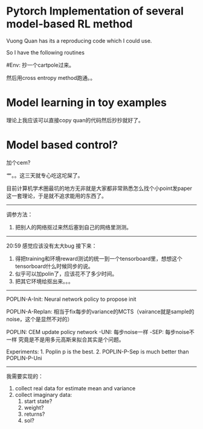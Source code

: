 # Pytorch Implementation of several model-based RL method

Vuong Quan has its a reproducing code which I could use.

So I have the following routines

#Env:
抄一个cartpole过来。

然后用cross entropy method跑通。。

# Model learning in toy examples
理论上我应该可以直接copy quan的代码然后抄抄就好了。

# Model based control?
加个cem?

艹。。这三天就专心吃这坨屎了。

目前计算机学术圈最坑的地方无非就是大家都非常熟悉怎么找个小point发paper这一套理论，于是就不追求能用的东西了。

---

调参方法：
1. 把别人的网络抠过来然后塞到自己的网络里测测。

---

20:59 感觉应该没有太大bug
接下来：
1. 得把training和环境reward测试的统一到一个tensorboard里，想想这个tensorboard什么时候同步的说。
2. 似乎可以加polin了，应该花不了多少时间。
3. 把其它环境给抠出来。。。

---

POPLIN-A-Init:
Neural network policy to propose init

POPLIN-A-Replan:
相当于fix每步的variance的MCTS（vairance就是sample的noise，这个是显然不对的）

POPLIN:
    CEM update policy network
        -UNI: 每步noise一样
        -SEP: 每步noise不一样
    究竟是不是用多元高斯来拟合其实是个问题。
    
Experiments:
    1. Poplin p is the best.
    2. POPLIN-P-Sep is much better than POPLIN-P-Uni
    
---
我需要实现的：
1. collect real data for estimate mean and variance
2. collect imaginary data:
    1. start state?
    2. weight?
    3. returns?
    4. sol?
